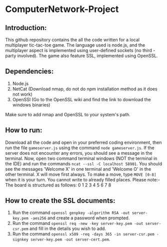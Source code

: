 # ComputerNetwork-Project

## Introduction:
This github repository contains the all the code written for a local multiplayer tic-tac-toe game. The language used is node.js, and the multiplayer aspect is implemented using user-defined sockets (no third - party involved). The game also feature SSL, implemented using OpenSSL.

## Dependencies:
1. Node.js
2. NetCat (Download nmap, do not do npm installation method as it does not work)
3. OpenSSl (Go to the OpenSSL wiki and find the link to download the windows binaries)

Make sure to add nmap and OpenSSL to your system's path.

## How to run:
Download all the code and open in your preferred coding environment, then run the file `gameserver.js` using the command `node gameserver.js`.
If the server does not encounter any errors, you should see a message in the terminal.
Now, open two command terminal windows (NOT the terminal in the IDE) and run the commands `ncat --ssl -C localhost 58901`.
You should see the messages 'Welcome X' in one terminal and 'Welcome O' in the other terminal. X will move first always.
To make a move, type `MOVE [0-8]` when it is your turn. You cannot write to already filled places.
Please note:- The board is structured as follows:
0 1 2
3 4 5
6 7 8

## How to create the SSL documents:
1. Run the command `openssl genpkey -algorithm RSA -out server-key.pem -aes256` and create a password when prompted.
2. Run the command `openssl req -new -key server-key.pem -out server-csr.pem` and fill in the details you wish to add.
3. Run the command `openssl x509 -req -days 365 -in server-csr.pem -signkey server-key.pem -out server-cert.pem`.
